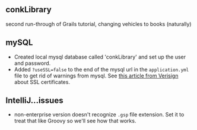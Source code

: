 ## conkLibrary
second run-through of Grails tutorial, changing vehicles to books (naturally)

## mySQL

- Created local mysql database called 'conkLibrary' and set up the user and password. 
- Added `?useSSL=false` to the end of the mysql url in the `application.yml` file to get rid of warnings from mysql. 
See [this article from Verisign](https://www.verisign.com/en_US/website-presence/website-optimization/ssl-certificates/index.xhtml) about SSL certificates.

## IntelliJ...issues

- non-enterprise version doesn't recognize `.gsp` file extension. Set it to treat that like Groovy so we'll see how that works.
